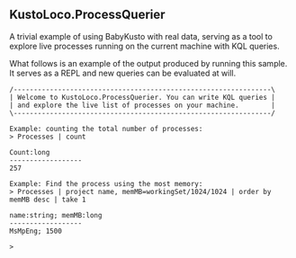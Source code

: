 ## KustoLoco.ProcessQuerier

A trivial example of using BabyKusto with real data,
serving as a tool to explore live processes running on the current machine
with KQL queries.

What follows is an example of the output produced by running this sample.
It serves as a REPL and new queries can be evaluated at will.


```
/----------------------------------------------------------------\
| Welcome to KustoLoco.ProcessQuerier. You can write KQL queries |
| and explore the live list of processes on your machine.        |
\----------------------------------------------------------------/

Example: counting the total number of processes:
> Processes | count

Count:long
------------------
257

Example: Find the process using the most memory:
> Processes | project name, memMB=workingSet/1024/1024 | order by memMB desc | take 1

name:string; memMB:long
------------------
MsMpEng; 1500

>
```
